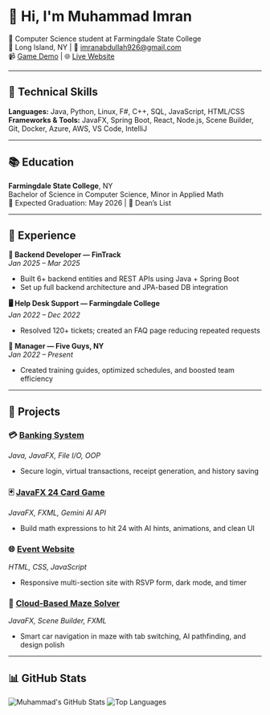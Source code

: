 # 👋 Hi, I'm Muhammad Imran

🚀 Computer Science student at Farmingdale State College  
📍 Long Island, NY | 📧 [imranabdullah926@gmail.com](mailto:imranabdullah926@gmail.com)  
📹 [Game Demo](https://youtu.be/KOG_xwrZXik) | 🌐 [Live Website](https://sage-lively-needle-305.vscodeedu.app)

---

## 🧠 Technical Skills

**Languages:** Java, Python, Linux, F#, C++, SQL, JavaScript, HTML/CSS  
**Frameworks & Tools:** JavaFX, Spring Boot, React, Node.js, Scene Builder, Git, Docker, Azure, AWS, VS Code, IntelliJ  

---

## 📚 Education

**Farmingdale State College**, NY  
Bachelor of Science in Computer Science, Minor in Applied Math  
📅 Expected Graduation: May 2026 | 🏅 Dean’s List  

---

## 💼 Experience

**🔧 Backend Developer — FinTrack**  
*Jan 2025 – Mar 2025*  
- Built 6+ backend entities and REST APIs using Java + Spring Boot  
- Set up full backend architecture and JPA-based DB integration  

**🖥️ Help Desk Support — Farmingdale College**  
*Jan 2022 – Dec 2022*  
- Resolved 120+ tickets; created an FAQ page reducing repeated requests  

**👔 Manager — Five Guys, NY**  
*Jan 2022 – Present*  
- Created training guides, optimized schedules, and boosted team efficiency  

---

## 🔨 Projects

### 💳 [Banking System](#)
*Java, JavaFX, File I/O, OOP*  
- Secure login, virtual transactions, receipt generation, and history saving  

### 🃏 [JavaFX 24 Card Game](https://youtu.be/KOG_xwrZXik)  
*JavaFX, FXML, Gemini AI API*  
- Build math expressions to hit 24 with AI hints, animations, and clean UI  

### 🌐 [Event Website](https://sage-lively-needle-305.vscodeedu.app)  
*HTML, CSS, JavaScript*  
- Responsive multi-section site with RSVP form, dark mode, and timer  

### 🚗 [Cloud-Based Maze Solver](#)  
*JavaFX, Scene Builder, FXML*  
- Smart car navigation in maze with tab switching, AI pathfinding, and design polish  

---

## 📊 GitHub Stats

![Muhammad's GitHub Stats](https://github-readme-stats.vercel.app/api?username=Muhammad7839&show_icons=true&theme=radical)
![Top Languages](https://github-readme-stats.vercel.app/api/top-langs/?username=Muhammad7839&layout=compact&theme=radical)
